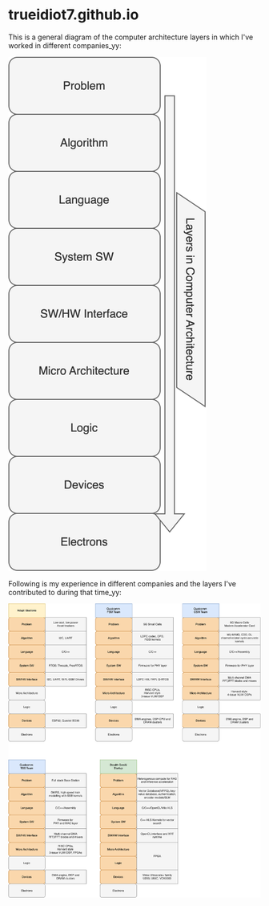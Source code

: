 # trueidiot7.github.io

This is a general diagram of the computer architecture layers in which I've worked in different companies_yy:

![Alt text](./Gen_Diag_svg.svg)




Following is my experience in different companies and the layers I've contributed to during that time_yy:



![Alt text](./All_exp.svg)

